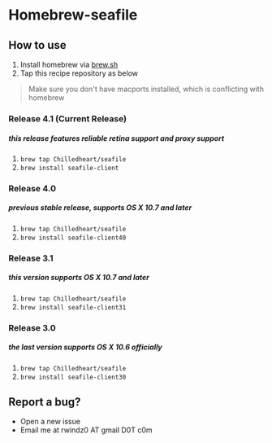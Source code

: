Homebrew-seafile
===

## How to use

1. Install homebrew via [brew.sh](http://brew.sh/)
1. Tap this recipe repository as below

> Make sure you don't have macports installed, which is conflicting with homebrew

### Release 4.1 (Current Release)
##### this release features reliable retina support and proxy support

1. ``brew tap Chilledheart/seafile``
1. ``brew install seafile-client``

### Release 4.0
##### previous stable release, supports OS X 10.7 and later

1. ``brew tap Chilledheart/seafile``
1. ``brew install seafile-client40``

### Release 3.1
##### this version supports OS X 10.7 and later

1. ``brew tap Chilledheart/seafile``
1. ``brew install seafile-client31``

### Release 3.0
##### the last version supports OS X 10.6 officially

1. ``brew tap Chilledheart/seafile``
1. ``brew install seafile-client30``

## Report a bug?

- Open a new issue
- Email me at rwindz0 AT gmail D0T c0m
